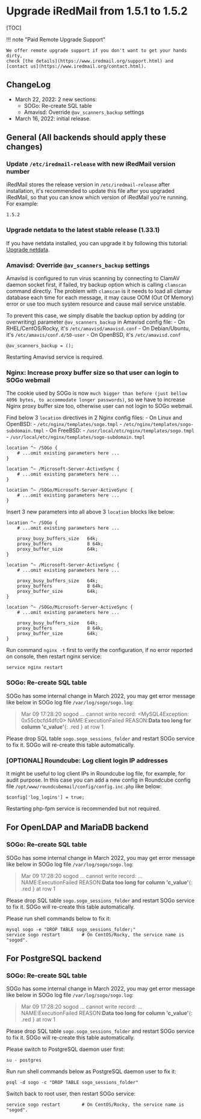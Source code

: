 # Upgrade iRedMail from 1.5.1 to 1.5.2

[TOC]

!!! note "Paid Remote Upgrade Support"

    We offer remote upgrade support if you don't want to get your hands dirty,
    check [the details](https://www.iredmail.org/support.html) and
    [contact us](https://www.iredmail.org/contact.html).

## ChangeLog

- March 22, 2022: 2 new sections:
    - SOGo: Re-create SQL table
    - Amavisd: Override `@av_scanners_backup` settings
- March 16, 2022: initial release.

## General (All backends should apply these changes)

### Update `/etc/iredmail-release` with new iRedMail version number

iRedMail stores the release version in `/etc/iredmail-release` after
installation, it's recommended to update this file after you upgraded iRedMail,
so that you can know which version of iRedMail you're running. For example:

```
1.5.2
```

### Upgrade netdata to the latest stable release (1.33.1)

If you have netdata installed, you can upgrade it by following this tutorial:
[Upgrade netdata](./upgrade.netdata.html).

### Amavisd: Override `@av_scanners_backup` settings

Amavisd is configured to run virus scanning by connecting to ClamAV daemon
socket first, if failed, try backup option which is calling `clamscan` command
directly. The problem with `clamscan` is it needs to load all clamav database
each time for each message, it may cause OOM (Out Of Memory) error or use too
much system resource and cause mail service unstable.

To prevent this case, we simply disable the backup option by adding (or
overwriting) parameter `@av_scanners_backup` in Amavisd config file:
    - On RHEL/CentOS/Rocky, it's `/etc/amavisd/amavisd.conf`
    - On Debian/Ubuntu, it's `/etc/amavis/conf.d/50-user`
    - On OpenBSD, it's `/etc/amavisd.conf`

```
@av_scanners_backup = ();
```

Restarting Amavisd service is required.

### Nginx: Increase proxy buffer size so that user can login to SOGo webmail

The cookie used by SOGo is now `much bigger than before (just bellow 4096
bytes, to accommodate longer passwords)`, so we have to increase Nginx proxy
buffer size too, otherwise user can not login to SOGo webmail.

Find below 3 `location` directives in 2 Nginx config files:
    - On Linux and OpenBSD:
        - `/etc/nginx/templates/sogo.tmpl`
        - `/etc/nginx/templates/sogo-subdomain.tmpl`
    - On FreeBSD:
        - `/usr/local/etc/nginx/templates/sogo.tmpl`
        - `/usr/local/etc/nginx/templates/sogo-subdomain.tmpl`

```
location ^~ /SOGo {
    # ...omit existing parameters here ...
}

location ^~ /Microsoft-Server-ActiveSync {
    # ...omit existing parameters here ...
}

location ^~ /SOGo/Microsoft-Server-ActiveSync {
    # ...omit existing parameters here ...
}
```

Insert 3 new parameters into all above 3 `location` blocks like below:

```
location ^~ /SOGo {
    # ...omit existing parameters here ...

    proxy_busy_buffers_size   64k;
    proxy_buffers             8 64k;
    proxy_buffer_size         64k;
}

location ^~ /Microsoft-Server-ActiveSync {
    # ...omit existing parameters here ...

    proxy_busy_buffers_size   64k;
    proxy_buffers             8 64k;
    proxy_buffer_size         64k;
}

location ^~ /SOGo/Microsoft-Server-ActiveSync {
    # ...omit existing parameters here ...

    proxy_busy_buffers_size   64k;
    proxy_buffers             8 64k;
    proxy_buffer_size         64k;
}
```

Run command `nginx -t` first to verify the configuration, if no error reported
on console, then restart nginx service:

```
service nginx restart
```

### SOGo: Re-create SQL table

SOGo has some internal change in March 2022, you may get error message like
below in SOGo log file `/var/log/sogo/sogo.log`:

> Mar 09 17:28:20 sogod ... cannot write record: <MySQL4Exception: 0x55cbcfd4dfc0> NAME:ExecutionFailed REASON:__Data too long for column 'c_value'__{: .red } at row 1

Please drop SQL table `sogo.sogo_sessions_folder` and restart SOGo service to
fix it. SOGo will re-create this table automatically.

### [OPTIONAL] Roundcube: Log client login IP addresses

It might be useful to log client IPs in Roundcube log file, for example, for
audit purpose. In this case you can add a new config in Roundcube config file
`/opt/www/roundcubemail/config/config.inc.php` like below:

```
$config['log_logins'] = true;
```

Restarting php-fpm service is recommended but not required.

## For OpenLDAP and MariaDB backend
### SOGo: Re-create SQL table

SOGo has some internal change in March 2022, you may get error message like
below in SOGo log file `/var/log/sogo/sogo.log`:

> Mar 09 17:28:20 sogod ... cannot write record: ... NAME:ExecutionFailed REASON:__Data too long for column 'c_value'__{: .red } at row 1

Please drop SQL table `sogo.sogo_sessions_folder` and restart SOGo service to
fix it. SOGo will re-create this table automatically.

Please run shell commands below to fix it:
```
mysql sogo -e "DROP TABLE sogo_sessions_folder;"
service sogo restart        # On CentOS/Rocky, the service name is "sogod".
```

## For PostgreSQL backend
### SOGo: Re-create SQL table

SOGo has some internal change in March 2022, you may get error message like
below in SOGo log file `/var/log/sogo/sogo.log`:

> Mar 09 17:28:20 sogod ... cannot write record: ... NAME:ExecutionFailed REASON:__Data too long for column 'c_value'__{: .red } at row 1

Please drop SQL table `sogo.sogo_sessions_folder` and restart SOGo service to
fix it. SOGo will re-create this table automatically.

Please switch to PostgreSQL daemon user first:
```
su - postgres
```

Run run shell commands below as PostgreSQL daemon user to fix it:

```
psql -d sogo -c "DROP TABLE sogo_sessions_folder"
```

Switch back to root user, then restart SOGo service:
```
service sogo restart        # On CentOS/Rocky, the service name is "sogod".
```
